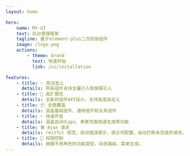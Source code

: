 ```yaml
---
layout: home

hero:
    name: MY-UI
    text: 后台管理框架
    tagline: 基于element-plus二次封装组件
    image: /logo.png
    actions:
        - theme: brand
          text: 快速开始
          link: /ui/installation

features:
    - title: 💡 简洁至上
      details: 所有组件支持全量引入和按需引入
    - title: 🔩 高扩展性
      details: 全新的组件API设计，支持高度自定义
    - title: 📦 全面覆盖
      details: 涵盖基础组件、通用组件和业务组件
    - title: ⚡️ 快速开发
      details: 涵盖自动化api、单表页面快速生成等功能
    - title: 🛠️ Ajax 请求
      details: restful 规范，自动错误提示，提示可配置，自动打断未完成的请求。
    - title: 🔑 权限控制
      details: 根据不用角色的功能类型，动态路由，菜单生成。
---
```

